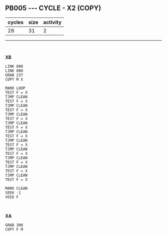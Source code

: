 ## PB005 --- CYCLE - X2 (COPY)

| cycles | size | activity |
| ------ | ---- | -------- |
| 28 | 31 | 2 |
<hr>
<br>

**XB**

```
LINK 800
LINK 800
GRAB 237
COPY M X

MARK LOOP
TEST F = X
TJMP CLEAN
TEST F = X
TJMP CLEAN
TEST F = X
TJMP CLEAN
TEST F = X
TJMP CLEAN
TEST F = X
TJMP CLEAN
TEST F = X
TJMP CLEAN
TEST F = X
TJMP CLEAN
TEST F = X
TJMP CLEAN
TEST F = X
TJMP CLEAN
TEST F = X
TJMP CLEAN
TEST F = X

MARK CLEAN
SEEK -1
VOID F
```

<br>

**XA**

```
GRAB 300
COPY F M
```
